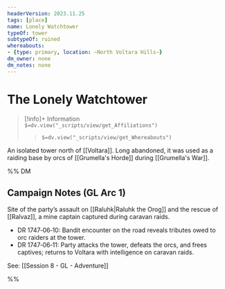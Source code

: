 ```yaml
---
headerVersion: 2023.11.25
tags: [place]
name: Lonely Watchtower
typeOf: tower
subtypeOf: ruined
whereabouts:
- {type: primary, location: ~North Voltara Hills~}
dm_owner: none
dm_notes: none
---
```

# The Lonely Watchtower
>[!info]+ Information  
> `$=dv.view("_scripts/view/get_Affiliations")`  
>> `$=dv.view("_scripts/view/get_Whereabouts")`

An isolated tower north of [[Voltara]]. Long abandoned, it was used as a raiding base by orcs of [[Grumella's Horde]] during [[Grumella's War]]. 

%% DM
## Campaign Notes (GL Arc 1)

Site of the party’s assault on [[Raluhk|Raluhk the Orog]] and the rescue of [[Ralvaz]], a mine captain captured during caravan raids.

- DR 1747‑06‑10: Bandit encounter on the road reveals tributes owed to orc raiders at the tower.
- DR 1747‑06‑11: Party attacks the tower, defeats the orcs, and frees captives; returns to Voltara with intelligence on caravan raids.

See: [[Session 8 - GL - Adventure]]

%%